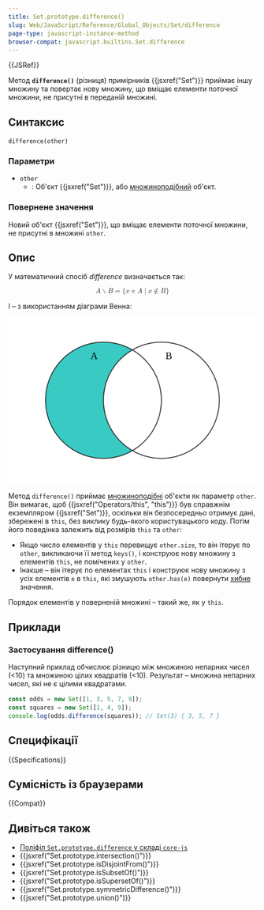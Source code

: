 ```yaml
---
title: Set.prototype.difference()
slug: Web/JavaScript/Reference/Global_Objects/Set/difference
page-type: javascript-instance-method
browser-compat: javascript.builtins.Set.difference
---
```


{{JSRef}}

Метод **`difference()`** (різниця) примірників {{jsxref("Set")}} приймає іншу множину та повертає нову множину, що вміщає елементи поточної множини, не присутні в переданій множині.

## Синтаксис

```js-nolint
difference(other)
```

### Параметри

- `other`
  - : Об'єкт {{jsxref("Set")}}, або [множиноподібний](/uk/docs/Web/JavaScript/Reference/Global_Objects/Set#mnozhynopodibni-obiekty) об'єкт.

### Повернене значення

Новий об'єкт {{jsxref("Set")}}, що вміщає елементи поточної множини, не присутні в множині `other`.

## Опис

У математичний спосіб _difference_ визначається так:

<math display="block"><semantics><mrow><mi>A</mi><mo>∖</mo><mi>B</mi><mo>=</mo><mo stretchy="false">{</mo><mi>x</mi><mo>∊</mo><mi>A</mi><mo>∣</mo><mi>x</mi><mo>∉</mo><mi>B</mi><mo stretchy="false">}</mo></mrow><annotation encoding="TeX">A\setminus B = \{x\in A\mid x\notin B\}</annotation></semantics></math>

І – з використанням діаграми Венна:

![Діаграма Венна, в якій перекриваються два кола. Різниця між A та B – це та частина A, що не перетинається з B.](diagram.svg)

Метод `difference()` приймає [множиноподібні](/uk/docs/Web/JavaScript/Reference/Global_Objects/Set#mnozhynopodibni-obiekty) об'єкти як параметр `other`. Він вимагає, щоб {{jsxref("Operators/this", "this")}} був справжнім екземпляром {{jsxref("Set")}}, оскільки він безпосередньо отримує дані, збережені в `this`, без виклику будь-якого користувацького коду. Потім його поведінка залежить від розмірів `this` та `other`:

- Якщо число елементів у `this` перевищує `other.size`, то він ітерує по `other`, викликаючи її метод `keys()`, і конструює нову множину з елементів `this`, не помічених у `other`.
- Інакше – він ітерує по елементах `this` і конструює нову множину з усіх елементів `e` в `this`, які змушують `other.has(e)` повернути [хибне](/uk/docs/Glossary/Falsy) значення.

Порядок елементів у поверненій множині – такий же, як у `this`.

## Приклади

### Застосування difference()

Наступний приклад обчислює різницю між множиною непарних чисел (<10) та множиною цілих квадратів (<10). Результат – множина непарних чисел, які не є цілими квадратами.

```js
const odds = new Set([1, 3, 5, 7, 9]);
const squares = new Set([1, 4, 9]);
console.log(odds.difference(squares)); // Set(3) { 3, 5, 7 }
```

## Специфікації

{{Specifications}}

## Сумісність із браузерами

{{Compat}}

## Дивіться також

- [Поліфіл `Set.prototype.difference` у складі `core-js`](https://github.com/zloirock/core-js#new-set-methods)
- {{jsxref("Set.prototype.intersection()")}}
- {{jsxref("Set.prototype.isDisjointFrom()")}}
- {{jsxref("Set.prototype.isSubsetOf()")}}
- {{jsxref("Set.prototype.isSupersetOf()")}}
- {{jsxref("Set.prototype.symmetricDifference()")}}
- {{jsxref("Set.prototype.union()")}}
